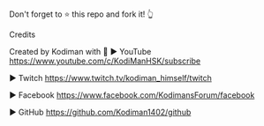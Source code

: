 
Don't forget to ⭐ this repo and fork it! 👆

Credits

Created by Kodiman with 💛
► YouTube https://www.youtube.com/c/KodiManHSK/subscribe

► Twitch https://www.twitch.tv/kodiman_himself/twitch

► Facebook https://www.facebook.com/KodimansForum/facebook

► GitHub https://github.com/Kodiman1402/github
